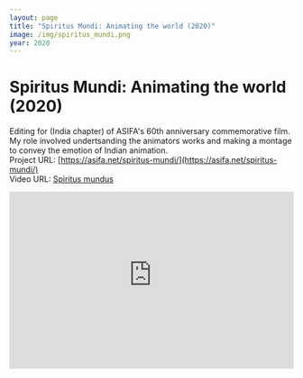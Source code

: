 ```yaml
---
layout: page
title: "Spiritus Mundi: Animating the world (2020)"
image: /img/spiritus_mundi.png
year: 2020
---
```

# Spiritus Mundi: Animating the world (2020)

Editing for (India chapter) of ASIFA's 60th anniversary commemorative film.
My role involved undertsanding the animators works and making a montage to convey the emotion of Indian animation.  
Project URL: [https://asifa.net/spiritus-mundi/](https://asifa.net/spiritus-mundi/)  
Video URL: [Spiritus mundus](https://www.youtube.com/watch?v=TZbFrgb_vK8)

<iframe width="100%" height="315" src="https://www.youtube-nocookie.com/embed/TZbFrgb_vK8?start=671" title="YouTube video player" frameborder="0" allow="accelerometer; autoplay; clipboard-write; encrypted-media; gyroscope; picture-in-picture; web-share" allowfullscreen></iframe>